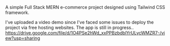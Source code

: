 A simple Full Stack MERN e-commerce project designed using Tailwind CSS framework.

I've uploaded a video demo since I've faced some issues to deploy the project via free hosting websites. 
The app is still in progress..
https://drive.google.com/file/d/1O4PSe2hWd_xxPPBzbdblYrULycWMZR7-/view?usp=sharing

